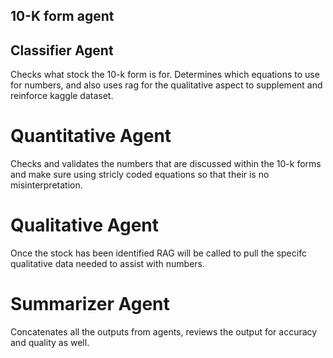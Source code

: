 ## 10-K form agent 



## Classifier Agent 

Checks what stock the 10-k form is for. Determines which equations to use for numbers, and also uses rag for the qualitative aspect to supplement and reinforce kaggle dataset. 

# Quantitative Agent 

Checks and validates the numbers that are discussed within the 10-k forms and make sure using stricly coded equations so that their is no misinterpretation.

# Qualitative Agent

Once the stock has been identified RAG will be called to pull the specifc qualitative data needed to assist with numbers. 

# Summarizer Agent 

Concatenates all the outputs from agents, reviews the output for accuracy and quality as well. 

